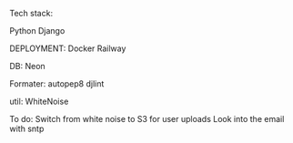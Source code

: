 Tech stack:

Python
Django

DEPLOYMENT:
Docker
Railway

DB:
Neon

Formater:
autopep8
djlint

util:
WhiteNoise

To do:
Switch from white noise to S3 for user uploads
Look into the email with sntp 